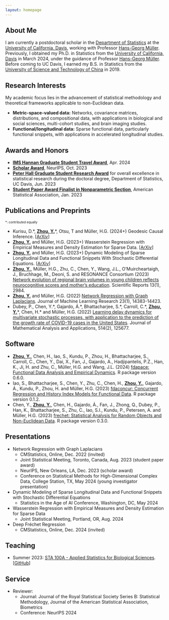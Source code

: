 ```yaml
---
layout: homepage
---
```


## About Me

I am currently a postdoctoral scholar in the [Department of Statistics](https://statistics.ucdavis.edu/) at the [University of California, Davis](https://www.ucdavis.edu/), working with Professor [Hans-Georg Müller](https://anson.ucdavis.edu/~mueller/). Previously, I obtained my Ph.D. in Statistics from the [University of California, Davis](https://www.ucdavis.edu/) in March 2024, under the guidance of Professor [Hans-Georg Müller](https://anson.ucdavis.edu/~mueller/). Before coming to UC Davis, I earned my B.S. in Statistics from the [University of Science and Technology of China](https://en.ustc.edu.cn/) in 2019.

## Research Interests

My academic focus lies in the advancement of statistical methodology and theoretical frameworks applicable to non-Euclidean data.

- **Metric-space-valued data:** Networks, covariance matrices, distributions, and compositional data, with applications in biological and social sciences, multi-cohort studies, and brain imaging studies.
- **Functional/longitudinal data:** Sparse functional data, particularly functional snippets, with applications in accelerated longitudinal studies.

<!---
## News

- **[Apr. 2024]** Received the [2024 IMS ​Hannan Graduate Student Travel Award](https://imstat.org/ims-awards/ims-hannan-graduate-student-travel-award/)
- **[Dec. 2023]** Will present our paper [Network Regression with Graph Laplacian](https://www.jmlr.org/papers/volume23/22-0681/22-0681.pdf) at the [Journal-to-Conference Track](https://nips.cc/virtual/2023/events/journal_track_2023) during [NeurIPS 2023](https://nips.cc/Conferences/2023). [[Video](https://nips.cc/virtual/2023/poster/73917)] [[Poster](https://nips.cc/media/PosterPDFs/NeurIPS%202023/73917.png?t=1702574693.7212543)]
- **[Oct. 2023]** Received a Scholar Award from [NeurIPS 2023](https://nips.cc/Conferences/2023). Thanks, NeurIPS for the travel support!
- **[Aug. 2023]** Will present our paper [Network Regression with Graph Laplacian](https://www.jmlr.org/papers/volume23/22-0681/22-0681.pdf) at the Nonparametric Statistics Section Student Paper Award Session during [JSM 2023](https://ww2.amstat.org/meetings/jsm/2023/)
- **[May 2021]** Passed the Ph.D. qualifying examination!
--->

## Awards and Honors
- <ins>**[IMS Hannan Graduate Student Travel Award](https://imstat.org/ims-awards/ims-hannan-graduate-student-travel-award/)**</ins>, Apr. 2024
- <ins>**Scholar Award**</ins>, NeurIPS, Oct. 2023
- <ins>**Peter Hall Graduate Student Research Award**</ins> for overall excellence in statistical research during the doctoral degree, Department of Statistics, UC Davis, Jun. 2023
- <ins>**Student Paper Award Finalist in Nonparametric Section**</ins>, American Statistical Association, Jan. 2023

## Publications and Preprints

<div style="font-size: 10px;">*: contributed equally </div>

- Kurisu, D.\*, <ins>**Zhou, Y.**</ins>\*, Otsu, T and Müller, H.G. (2024+) Geodesic Causal Inference. [[ArXiv](https://arxiv.org/pdf/2406.19604)]
- <ins>**Zhou, Y.**</ins> and Müller, H.G. (2023+) Wasserstein Regression with Empirical Measures and Density Estimation for Sparse Data. [[ArXiv](https://arxiv.org/pdf/2308.12540.pdf)]
- <ins>**Zhou, Y.**</ins> and Müller, H.G. (2023+) Dynamic Modeling of Sparse Longitudinal Data and Functional Snippets With Stochastic Differential Equations. [[ArXiv](https://arxiv.org/pdf/2306.10221.pdf)]
- <ins>**Zhou, Y.**</ins>, Müller, H.G., Zhu, C., Chen, Y., Wang, J.L., O’Muircheartaigh, J., Bruchhage, M., Deoni, S. and RESONANCE Consortium (2023) [Network evolution of regional brain volumes in young children reflects neurocognitive scores and mother’s education](https://www.nature.com/articles/s41598-023-29797-1). Scientific Reports 13(1), 2984.
- <ins>**Zhou, Y.**</ins> and Müller, H.G. (2022) [Network Regression with Graph Laplacians](https://www.jmlr.org/papers/volume23/22-0681/22-0681.pdf). Journal of Machine Learning Research 23(1), 14383-14423.
- Dubey, P., Chen, Y.\*, Gajardo, Á.\*, Bhattacharjee, S.\*, Carroll, C.\*, <ins>**Zhou, Y.**</ins>\*, Chen, H.\* and Müller, H.G. (2022) [Learning delay dynamics for multivariate stochastic processes, with application to the prediction of the growth rate of COVID-19 cases in the United States](https://www.sciencedirect.com/science/article/abs/pii/S0022247X21007563). Journal of Mathematical Analysis and Applications, 514(2), 125677.

## Software

- <ins>**Zhou, Y.**</ins>, Chen, H., Iao, S., Kundu, P., Zhou, H., Bhattacharjee, S., Carroll, C., Chen, Y., Dai, X., Fan, J., Gajardo, A., Hadjipantelis, P.Z., Han, K., Ji, H. and Zhu, C., Müller, H.G. and Wang, J.L. (2024) [fdapace: Functional Data Analysis and Empirical Dynamics](https://CRAN.R-project.org/package=fdapace). R package version 0.6.0.
- Iao, S., Bhattacharjee, S., Chen, Y., Zhu, C., Chen, H., <ins>**Zhou, Y.**</ins>, Gajardo, Á., Kundu, P., Zhou, H. and Müller, H.G. (2023) [fdaconcur: Concurrent Regression and History Index Models for Functional Data](https://CRAN.R-project.org/package=fdaconcur). R package version 0.1.2.
- Chen, Y., <ins>**Zhou, Y.**</ins>, Chen, H., Gajardo, Á., Fan, J., Zhong, Q., Dubey, P., Han, K., Bhattacharjee, S., Zhu,
C., Iao, S.I., Kundu, P., Petersen, A. and Müller, H.G. (2023) [frechet: Statistical Analysis for Random Objects and Non-Euclidean Data](https://CRAN.R-project.org/package=frechet). R package version 0.3.0.

## Presentations
- Network Regression with Graph Laplacians
  - CMStatistics, Online, Dec. 2022 (invited)
  - Joint Statistical Meeting, Toronto, Canada, Aug. 2023 (student paper award)
  - NeurIPS, New Orleans, LA, Dec. 2023 (scholar award)
  - Conference on Statistical Methods for High-Dimensional Complex Data, College  Station, TX, May 2024 (young investigator presentation)
- Dynamic Modeling of Sparse Longitudinal Data and Functional Snippets with Stochastic Differential Equations
  - Statistics in the Age of AI Conference, Washington, DC, May 2024
- Wasserstein Regression with Empirical Measures and Density Estimation for Sparse Data
  - Joint Statistical Meeting, Portland, OR, Aug. 2024
- Deep Fréchet Regression
  - CMStatistics, Online, Dec. 2024 (invited)


## Teaching

- Summer 2023: [STA 100A - Applied Statistics for Biological Sciences](https://statistics.ucdavis.edu/expanded-descriptions/100). [[GitHub](https://github.com/yidongzhou/STA-100-Applied-Statistics-for-Biological-Sciences)]

## Service
- Reviewer:
  - Journal: Journal of the Royal Statistical Society Series B: Statistical Methodology, Journal of the American Statistical Association, Biometrics
  - Conference: NeurIPS 2024

<!---
{% include_relative _includes/publications.md %}

{% include_relative _includes/services.md %}
--->
